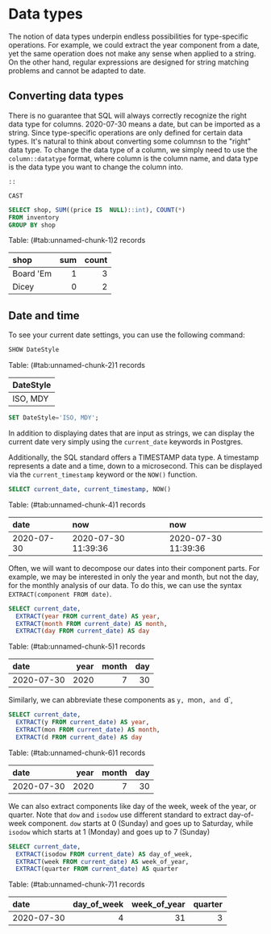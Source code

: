 
# Data types 

The notion of data types underpin endless possibilities for type-specific operations. For example, we could extract the year component from a date, yet the same operation does not make any sense when applied to a string. On the other hand, regular expressions are designed for string matching problems and cannot be adapted to date. 

## Converting data types 

There is no guarantee that SQL will always correctly recognize the right data type for columns. 2020-07-30 means a date, but can be imported as a string. Since type-specific operations are only defined for certain data types. It's natural to think about converting some columnsn to the "right" data type. To change the data type of a column, we simply need to use the `column::datatype` format,
where column is the column name, and data type is the data type you want to change the column into.

`::`

`CAST`



```sql
SELECT shop, SUM((price IS  NULL)::int), COUNT(*) 
FROM inventory
GROUP BY shop
```


<div class="knitsql-table">


Table: (\#tab:unnamed-chunk-1)2 records

|shop      | sum| count|
|:---------|---:|-----:|
|Board 'Em |   1|     3|
|Dicey     |   0|     2|

</div>



## Date and time 

To see your current date settings, you can use the following command:


```sql
SHOW DateStyle
```


<div class="knitsql-table">


Table: (\#tab:unnamed-chunk-2)1 records

|DateStyle |
|:---------|
|ISO, MDY  |

</div>




```sql
SET DateStyle='ISO, MDY';
```

In addition to displaying dates that are input as strings, we can display the current date
very simply using the `current_date` keywords in Postgres. 

Additionally, the SQL standard offers a TIMESTAMP data type. A
timestamp represents a date and a time, down to a microsecond. This can be displayed via the `current_timestamp` keyword or the `NOW()` function. 

```sql
SELECT current_date, current_timestamp, NOW()
```


<div class="knitsql-table">


Table: (\#tab:unnamed-chunk-4)1 records

|date       |now                 |now                 |
|:----------|:-------------------|:-------------------|
|2020-07-30 |2020-07-30 11:39:36 |2020-07-30 11:39:36 |

</div>

Often, we will want to decompose our dates into their component parts. For example,
we may be interested in only the year and month, but not the day, for the monthly
analysis of our data. To do this, we can use the syntax `EXTRACT(component FROM date)`.


```sql
SELECT current_date,
  EXTRACT(year FROM current_date) AS year,
  EXTRACT(month FROM current_date) AS month,
  EXTRACT(day FROM current_date) AS day
```


<div class="knitsql-table">


Table: (\#tab:unnamed-chunk-5)1 records

|date       | year| month| day|
|:----------|----:|-----:|---:|
|2020-07-30 | 2020|     7|  30|

</div>

Similarly, we can abbreviate these components as `y, `mon`, and `d`,  


```sql
SELECT current_date,
  EXTRACT(y FROM current_date) AS year,
  EXTRACT(mon FROM current_date) AS month,
  EXTRACT(d FROM current_date) AS day
```


<div class="knitsql-table">


Table: (\#tab:unnamed-chunk-6)1 records

|date       | year| month| day|
|:----------|----:|-----:|---:|
|2020-07-30 | 2020|     7|  30|

</div>

We can also extract components like day of the week, week of the year, or quarter. Note that `dow` and `isodow` use different standard to extract day-of-week component. `dow` starts at 0 (Sunday) and goes up to Saturday, while `isodow` which starts at
1 (Monday) and goes up to 7 (Sunday)


```sql
SELECT current_date,
  EXTRACT(isodow FROM current_date) AS day_of_week,
  EXTRACT(week FROM current_date) AS week_of_year,
  EXTRACT(quarter FROM current_date) AS quarter
```


<div class="knitsql-table">


Table: (\#tab:unnamed-chunk-7)1 records

|date       | day_of_week| week_of_year| quarter|
|:----------|-----------:|------------:|-------:|
|2020-07-30 |           4|           31|       3|

</div>

